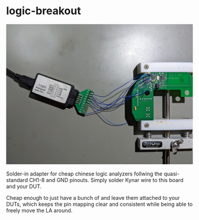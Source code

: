 # logic-breakout

![breakout board attached to a logic analyzer and a DUT](img/pcb.jpg)

Solder-in adapter for cheap chinese logic analyzers follwing the quasi-standard
CH1-8 and GND pinouts. Simply solder Kynar wire to this board and your DUT.

Cheap enough to just have a bunch of and leave them attached to your DUTs,
which keeps the pin mapping clear and consistent while being able to freely
move the LA around.
